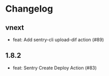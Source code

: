 # Changelog

## vnext

- feat: Add sentry-cli upload-dif action (#89)

## 1.8.2

- feat: Sentry Create Deploy Action (#83)